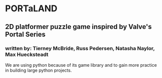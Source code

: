 # PORTaLAND
## 2D platformer puzzle game inspired by Valve's Portal Series
### written by: Tierney McBride, Russ Pedersen, Natasha Naylor, Max Huecksteadt 


We are using python because of its game library and to gain more practice
in building large python projects.
 

